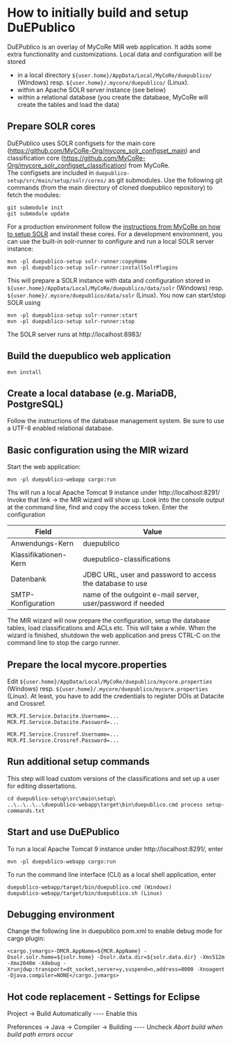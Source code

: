 # How to initially build and setup DuEPublico

DuEPublico is an overlay of MyCoRe MIR web application. It adds some extra functionality and customizations. Local data and configuration will be stored
* in a local directory ```${user.home}/AppData/Local/MyCoRe/duepublico/``` (Windows) resp. ```${user.home}/.mycore/duepublico/``` (Linux).
* within an Apache SOLR server instance (see below)
* within a relational database (you create the database, MyCoRe will create the tables and load the data)

## Prepare SOLR cores

DuEPublico uses SOLR configsets for the main core (https://github.com/MyCoRe-Org/mycore_solr_configset_main) and classification core (https://github.com/MyCoRe-Org/mycore_solr_configset_classification) from MyCoRe.  
The configsets are included in ```duepublico-setup/src/main/setup/solr/cores/``` as git submodules. Use the following git commands (from the main directory of cloned duepublico repository) to fetch the modules:

```
git submodule init
git submodule update
```
For a production environment follow the [instructions from MyCoRe on how to setup SOLR](https://www.mycore.de/documentation/search/search_solr_use/) and install these cores.
For a development enviromnent, you can use the built-in solr-runner to configure and run a local SOLR server instance:

```
mvn -pl duepublico-setup solr-runner:copyHome
mvn -pl duepublico-setup solr-runner:installSolrPlugins
```

This will prepare a SOLR instance with data and configuration stored in ```${user.home}/AppData/Local/MyCoRe/duepublico/data/solr``` (Windows) resp. ```${user.home}/.mycore/duepublico/data/solr``` (Linux).
You now can start/stop SOLR using

```
mvn -pl duepublico-setup solr-runner:start
mvn -pl duepublico-setup solr-runner:stop
```

The SOLR server runs at http://localhost:8983/

## Build the duepublico web application

```
mvn install
```

## Create a local database (e.g. MariaDB, PostgreSQL)

Follow the instructions of the database management system. Be sure to use a UTF-8 enabled relational database.

## Basic configuration using the MIR wizard

Start the web application:
```
mvn -pl duepublico-webapp cargo:run
```
Ths will run a local Apache Tomcat 9 instance under http://localhost:8291/
Invoke that link -> the MIR wizard will show up.
Look into the console output at the command line, find and copy the access token.
Enter the configuration

|Field|Value|
|----|----|
|Anwendungs-Kern|duepublico|
|Klassifikationen-Kern|duepublico-classifications|
|Datenbank|JDBC URL, user and password to access the database to use|
|SMTP-Konfiguration|name of the outgoint e-mail server, user/password if needed|

The MIR wizard will now prepare the configuration, setup the database tables, load classifications and ACLs etc. This will take a while.
When the wizard is finished, shutdown the web application and press CTRL-C on the command line to stop the cargo runner.

## Prepare the local mycore.properties

Edit ```${user.home}/AppData/Local/MyCoRe/duepublico/mycore.properties``` (Windows) resp. ```${user.home}/.mycore/duepublico/mycore.properties``` (Linux).
At least, you have to add the credentials to register DOIs at Datacite and Crossref.

```
MCR.PI.Service.Datacite.Username=...
MCR.PI.Service.Datacite.Password=...

MCR.PI.Service.Crossref.Username=...
MCR.PI.Service.Crossref.Password=...
```

## Run additional setup commands

This step will load custom versions of the classifications and set up a user for editing dissertations.

```
cd duepublico-setup\src\main\setup\
..\..\..\..\duepublico-webapp\target\bin\duepublico.cmd process setup-commands.txt
```

## Start and use DuEPublico

To run a local Apache Tomcat 9 instance under http://localhost:8291/, enter
```
mvn -pl duepublico-webapp cargo:run
```

To run the command line interface (CLI) as a local shell application, enter
```
duepublico-webapp/target/bin/duepublico.cmd (Windows)
duepublico-webapp/target/bin/duepublico.sh (Linux)
```

## Debugging environment

Change the following line in duepublico pom.xml to enable debug mode for cargo plugin:

`<cargo.jvmargs>-DMCR.AppName=${MCR.AppName} -Dsolr.solr.home=${solr.home} -Dsolr.data.dir=${solr.data.dir} -Xms512m -Xmx2048m -Xdebug -Xrunjdwp:transport=dt_socket,server=y,suspend=n,address=8000 -Xnoagent -Djava.compiler=NONE</cargo.jvmargs>`

## Hot code replacement - Settings for Eclipse

Project -> Build Automatically ---- Enable this

Preferences -> Java -> Compiler -> Building ---- Uncheck *Abort build when build path errors occur*
